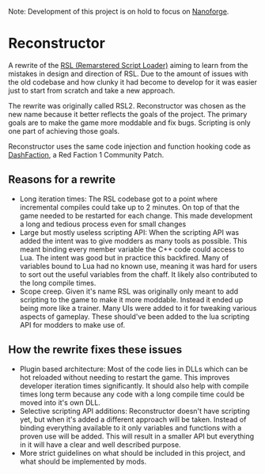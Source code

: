 Note: Development of this project is on hold to focus on [Nanoforge](https://github.com/Moneyl/Nanoforge/).

# Reconstructor
A rewrite of the [RSL (Remarstered Script Loader)](https://github.com/rsl-dev/RSL) aiming to learn from the mistakes in design and direction of RSL. Due to the amount of issues with the old codebase and how clunky it had become to develop for it was easier just to start from scratch and take a new approach. 

The rewrite was originally called RSL2. Reconstructor was chosen as the new name because it better reflects the goals of the project. The primary goals are to make the game more moddable and fix bugs. Scripting is only one part of achieving those goals.

Reconstructor uses the same code injection and function hooking code as [DashFaction](https://github.com/rafalh/dashfaction), a Red Faction 1 Community Patch.

## Reasons for a rewrite
- Long iteration times: The RSL codebase got to a point where incremental compiles could take up to 2 minutes. On top of that the game needed to be restarted for each change. This made development a long and tedious process even for small changes
- Large but mostly useless scripting API: When the scripting API was added the intent was to give modders as many tools as possible. This meant binding every member variable the C++ code could access to Lua. The intent was good but in practice this backfired. Many of variables bound to Lua had no known use, meaning it was hard for users to sort out the useful variables from the chaff. It likely also contributed to the long compile times.
- Scope creep. Given it's name RSL was originally only meant to add scripting to the game to make it more moddable. Instead it ended up being more like a trainer. Many UIs were added to it for tweaking various aspects of gameplay. These should've been added to the lua scripting API for modders to make use of.
## How the rewrite fixes these issues
- Plugin based architecture: Most of the code lies in DLLs which can be hot reloaded without needing to restart the game. This improves developer iteration times significantly. It should also help with compile times long term because any code with a long compile time could be moved into it's own DLL.
- Selective scripting API additions: Reconstructor doesn't have scripting yet, but when it's added a different approach will be taken. Instead of binding everything available to it only variables and functions with a proven use will be added. This will result in a smaller API but everything in it will have a clear and well described purpose.
- More strict guidelines on what should be included in this project, and what should be implemented by mods.
